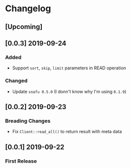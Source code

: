 # Changelog

## [Upcoming]

## [0.0.3] 2019-09-24

### Added

- Support `sort`, `skip`, `limit` parameters in READ operation

### Changed

- Update `snafu 0.5.0` (I donn't know why I'm using `0.1.9`)

## [0.0.2] 2019-09-23

### Breading Changes

- Fix `Client::read_all()` to return result with meta data

## [0.0.1] 2019-09-22

### First Release
